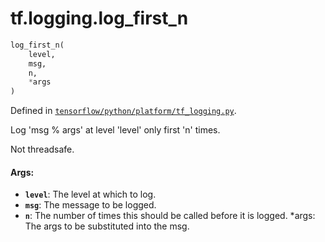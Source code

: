 <div itemscope itemtype="http://developers.google.com/ReferenceObject">
<meta itemprop="name" content="tf.logging.log_first_n" />
</div>

# tf.logging.log_first_n

``` python
log_first_n(
    level,
    msg,
    n,
    *args
)
```



Defined in [`tensorflow/python/platform/tf_logging.py`](https://www.tensorflow.org/code/tensorflow/python/platform/tf_logging.py).

Log 'msg % args' at level 'level' only first 'n' times.

Not threadsafe.

#### Args:

* <b>`level`</b>: The level at which to log.
* <b>`msg`</b>: The message to be logged.
* <b>`n`</b>: The number of times this should be called before it is logged.
  *args: The args to be substituted into the msg.